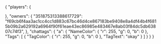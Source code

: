 {
  "players": {
  
  },
  "owners": {
   "351875313388617729": "f69cb6f4aa3ac1cc4cc1d883c67bc46d4ce867183be9408e8a4df44b4f6815b09b2a629192a6964f90f61eae43ec86985e483467e8ab03f84dc5db63807c74f3",
  },
  "chattags": {
    "a": {
      "NameColor": {
        "r": 255,
        "g": 0,
        "b": 0
      },
      "Tags": [
        {
          "TagColor": {
            "r": 255,
            "g": 0,
            "b": 0
          },
          "TagText": "okay"
        }
      ]
    }
  }
}
